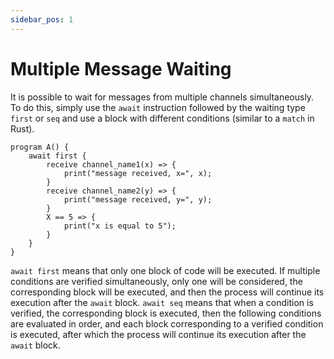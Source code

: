 ```yaml
---
sidebar_pos: 1
---
```


# Multiple Message Waiting
It is possible to wait for messages from multiple channels simultaneously. To do this, simply use the `await` instruction followed by the waiting type `first` or `seq` and use a block with different conditions (similar to a `match` in Rust).

```althread
program A() {
    await first {
        receive channel_name1(x) => {
            print("message received, x=", x);
        }
        receive channel_name2(y) => {
            print("message received, y=", y);
        }
        X == 5 => {
            print("x is equal to 5");
        }
    }
}
```

`await first` means that only one block of code will be executed. If multiple conditions are verified simultaneously, only one will be considered, the corresponding block will be executed, and then the process will continue its execution after the `await` block.
`await seq` means that when a condition is verified, the corresponding block is executed, then the following conditions are evaluated in order, and each block corresponding to a verified condition is executed, after which the process will continue its execution after the `await` block.